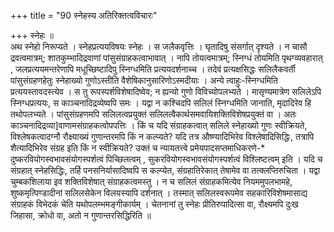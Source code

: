 +++
title = "90 स्नेहस्य अतिरिक्तत्वविचारः"

+++
स्नेहः ॥  
अथ स्नेहो निरूप्यते । स्नेहप्रत्ययविषयः स्नेहः । स जलैकवृत्तिः । घृतादिषु संसर्गात् दृश्यते । न चासौ द्रवत्वमात्रम्; शातकुम्भादिद्रवाणां पांसुसंग्राहकत्वाभावात् । नापि तोयत्वमात्रम्; स्निग्धं तोयमिति पृथग्व्यवहारात् , जलप्रत्ययमन्तरेणापि मधूच्छिष्टादिपु स्निग्धमिति प्रत्ययदर्शनाच्च । तदेवं प्रत्यक्षसिद्धः सलिलैकवर्ती पांसुसंग्रहणहेतुः स्नेहाख्यो गुणोऽस्तीति वैशेषिकानुसारिणोऽस्मदीयाः । अन्ये त्वाहुः-स्निग्धमिति प्रत्ययस्तावदस्त्येव । स तु रूपस्पर्शविशेषादिष्वेव; न ह्यन्यो गुणो विविच्योपलभ्यते । मासृण्यमात्रेण सलिलेऽपि स्निग्धप्रत्ययः, स काञ्चनादिद्रव्येष्वपि समः । यद्वा न कश्चिदपि सलिलं स्निग्धमिति जानाति, मृदादिरेव हि तथोपलभ्यते । पांसुसंग्रहणमपि सलिलत्वप्रयुक्तं सलिलत्वैकार्थसमवायिशक्तिविशेषप्रयुक्तं वा । अतः काञ्चनादिद्रव्या]वाणामसंग्राहकत्वोपपत्तिः । किं च यदि संग्राहकत्वात् सलिले स्नेहाख्यो गुणः स्वीक्रियते, विश्लेषकत्वादग्नौ रौक्ष्याख्यं गुणान्तरमपि किं न कल्प्यते? यदि तत्र औष्ण्यादिभिरेव विश्लेषादिसिद्धिः, तत्रापि शैत्यादिभिरेव संग्रह इति किं न स्वीक्रियते? उक्तं च न्यायतत्त्वे प्रमेयपादसप्तमाधिकरणे-* दुष्करवियोगस्वभावसंयोगस्पर्शत्वं पिच्छिलत्वम् , सुकरवियोगस्वभावसंयोगस्पर्शत्वं विश्लिष्टत्वम् इति । यदि च संग्रहात् स्नेहसिद्धिः, तर्हि पनसनिर्यासादिष्वपि स कल्प्येत, संग्रहातिरेकात् तेषामेव वा तत्क्लप्तिरुचिता । यद्वा चुम्बकशिलाया इव शक्तिविशेषात् संग्राहकत्वमस्तु । न च सलिलं संग्राहकमित्येव नियममुपलभामहे, शुष्कमृत्पिण्डादीनां सलिलसेकेन विलयस्यापि दर्शनात् । तस्मात् सलिलस्वरूपमेव सहकारिविशेषमासाद्य संग्राहकं विभेदकं चेति यथोपलम्भमङ्गीकार्यम् । चेतनानां तु स्नेहः प्रीतिरुपादित्सा वा, रौक्ष्यमपि दुःख जिहासा, क्रोधो वा, अतो न गुणान्तरसिद्धिरिति ॥